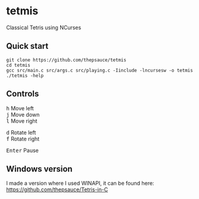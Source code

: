 # tetmis
Classical Tetris using NCurses

## Quick start

```
git clone https://github.com/thepsauce/tetmis
cd tetmis
gcc src/main.c src/args.c src/playing.c -Iinclude -lncursesw -o tetmis
./tetmis -help
```

## Controls

<kbd>h</kbd>   Move left<br>
<kbd>j</kbd>   Move down<br>
<kbd>l</kbd>   Move right<br>

<kbd>d</kbd>   Rotate left<br>
<kbd>f</kbd>   Rotate right<br>

<kbd>Enter</kbd>  Pause

## Windows version

I made a version where I used WINAPI, it can be found here: https://github.com/thepsauce/Tetris-in-C
